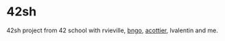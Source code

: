 # 42sh
42sh project from 42 school with rvieville, [bngo](https://github.com/bngo42), [acottier](https://github.com/Emereoth), lvalentin and me.
